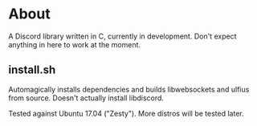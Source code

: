 # About
A Discord library written in C, currently in development. 
Don't expect anything in here to work at the moment. 



## install.sh
Automagically installs dependencies and builds libwebsockets and
ulfius from source. Doesn't actually install libdiscord.

Tested against Ubuntu 17.04 ("Zesty"). More distros will be tested later. 


